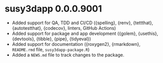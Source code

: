 # susy3dapp 0.0.0.9001

* Added support for QA, TDD and CI/CD ({spelling}, {renv}, {tettthat},
  {autotestthat}, {codecov}, linters, GitHub Actions)
* Added support for package and app development ({golem}, {usethis},
  {devtools}, {tibble}, {pipe}, {tidyeval})
* Added support for documentation ({roxygen2}, {rmarkdown},
  `README.rmd` file, `susy3dapp-package.R`)
* Added a `NEWS.md` file to track changes to the package.
